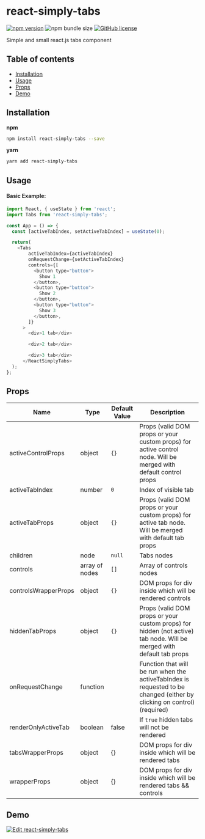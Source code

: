 # react-simply-tabs

[![npm version](https://img.shields.io/npm/v/react-simply-tabs.svg?style=flat)](https://www.npmjs.com/package/react-simply-tabs)
![npm bundle size](https://img.shields.io/bundlephobia/minzip/react-simply-tabs?label=size)
[![GitHub license](https://img.shields.io/badge/license-MIT-blue.svg)](https://github.com/vadymshymko/react-simply-tabs/blob/master/LICENSE)

Simple and small react.js tabs component 

## Table of contents

* [Installation](#installation)
* [Usage](#usage)
* [Props](#props)
* [Demo](#demo)

## Installation

**npm**

```bash
npm install react-simply-tabs --save
```

**yarn**

```bash
yarn add react-simply-tabs
```

## Usage

#### Basic Example:

```js
import React, { useState } from 'react';
import Tabs from 'react-simply-tabs';

const App = () => {
  const [activeTabIndex, setActiveTabIndex] = useState(0);

  return(
    <Tabs
        activeTabIndex={activeTabIndex}
        onRequestChange={setActiveTabIndex}
        controls={[
          <button type="button">
            Show 1
          </button>,
          <button type="button">
            Show 2
          </button>,
          <button type="button">
            Show 3
          </button>,
        ]}
      >
        <div>1 tab</div>

        <div>2 tab</div>

        <div>3 tab</div>
      </ReactSimplyTabs>
  );
};
```

## Props

Name | Type | Default Value | Description   
---- | ---- | ------------- | --------------
activeControlProps | object | `{}` | Props (valid DOM props or your custom props) for active control node. Will be merged with default control props
activeTabIndex | number | `0` | Index of visible tab
activeTabProps | object | `{}` | Props (valid DOM props or your custom props) for active tab node. Will be merged with default tab props
children | node | `null` | Tabs nodes
controls | array of nodes | `[]` | Array of controls nodes
controlsWrapperProps | object | `{}` | DOM props for div inside which will be rendered controls
hiddenTabProps | object | `{}` | Props (valid DOM props or your custom props) for hidden (not active) tab node. Will be merged with default tab props
onRequestChange | function | | Function that will be run when the activeTabIndex is requested to be changed (either by clicking on control) (required)
renderOnlyActiveTab | boolean | false | If `true` hidden tabs will not be rendered
tabsWrapperProps | object | {} | DOM props for div inside which will be rendered tabs
wrapperProps | object | {} | DOM props for div inside which will be rendered tabs && controls

## Demo

[![Edit react-simply-tabs](https://codesandbox.io/static/img/play-codesandbox.svg)](https://codesandbox.io/s/react-simply-tabs-hty96)

